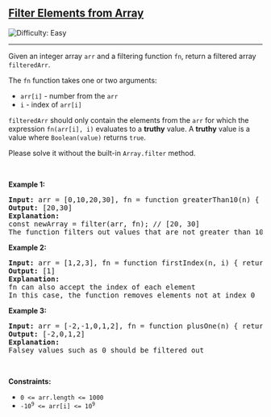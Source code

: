 <h2><a href="https://leetcode.com/problems/filter-elements-from-array">Filter Elements from Array</a></h2> <img src='https://img.shields.io/badge/Difficulty-Easy-brightgreen' alt='Difficulty: Easy' /><hr><p>Given an integer array <code>arr</code> and a filtering function <code>fn</code>, return a filtered array <code>filteredArr</code>.</p>

<p>The <code>fn</code> function takes one or two arguments:</p>

<ul>
	<li><code>arr[i]</code> - number&nbsp;from&nbsp;the <code>arr</code></li>
	<li><code>i</code>&nbsp;- index of <code>arr[i]</code></li>
</ul>

<p><code>filteredArr</code> should only contain the elements from the&nbsp;<code>arr</code> for which the expression <code>fn(arr[i], i)</code> evaluates to a <strong>truthy</strong> value. A&nbsp;<strong>truthy</strong>&nbsp;value is a value where&nbsp;<code>Boolean(value)</code>&nbsp;returns&nbsp;<code>true</code>.</p>

<p>Please solve it without the built-in <code>Array.filter</code> method.</p>

<p>&nbsp;</p>
<p><strong class="example">Example 1:</strong></p>

<pre>
<strong>Input:</strong> arr = [0,10,20,30], fn = function greaterThan10(n) { return n &gt; 10; }
<strong>Output:</strong> [20,30]
<strong>Explanation:</strong>
const newArray = filter(arr, fn); // [20, 30]
The function filters out values that are not greater than 10</pre>

<p><strong class="example">Example 2:</strong></p>

<pre>
<strong>Input:</strong> arr = [1,2,3], fn = function firstIndex(n, i) { return i === 0; }
<strong>Output:</strong> [1]
<strong>Explanation:</strong>
fn can also accept the index of each element
In this case, the function removes elements not at index 0
</pre>

<p><strong class="example">Example 3:</strong></p>

<pre>
<strong>Input:</strong> arr = [-2,-1,0,1,2], fn = function plusOne(n) { return n + 1 }
<strong>Output:</strong> [-2,0,1,2]
<strong>Explanation:</strong>
Falsey values such as 0 should be filtered out
</pre>

<p>&nbsp;</p>
<p><strong>Constraints:</strong></p>

<ul>
	<li><code>0 &lt;= arr.length &lt;= 1000</code></li>
	<li><code><font face="monospace">-10<sup>9</sup>&nbsp;&lt;= arr[i] &lt;= 10<sup>9</sup></font></code></li>
</ul>
